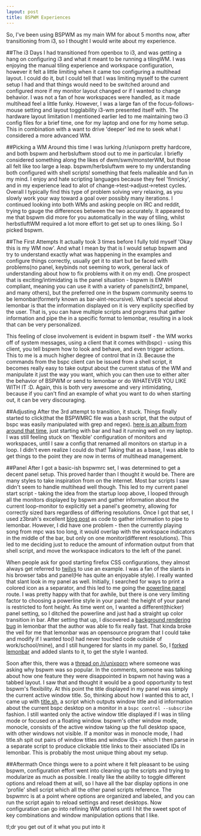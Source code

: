 ```yaml
---
layout: post
title: BSPWM Experiences
---
```


So, I've been using BSPWM as my main WM for about 5 months now, after transitioning from i3, so I thought I would write about my experience.

##The i3 Days
I had transitioned from openbox to i3, and was getting a hang on configuring i3 and what it meant to be running a tilingWM. I was enjoying the manual tiling experience and workspace configuration, however it felt a little limiting when it came too configuring a multihead layout. I could do it, but I could tell that I was limiting myself to the current setup I had and that things would need to be switched around and configured more if my monitor layout changed or if I wanted to change behavior. I was not a fan of how workspaces were handled, as it made multihead feel a little funky. However, I was a large fan of the focus-follows-mouse setting and layout togglability i3-wm presented itself with. The hardware layout limitation I mentioned earlier led to me maintaining two i3 config files for a brief time, one for my laptop and one for my home setup. This in combination with a want to drive 'deeper' led me to seek what I considered a more advanced WM.

##Picking a WM
Around this time I was lurking /r/unixporn pretty hardcore, and both bspwm and herbsluftwm stood out to me in particular. I briefly considered something along the likes of dwm/swm/monsterWM, but those all felt like too large a leap. bspwm/herbsluftwm were to my understanding both configured with shell scripts! something that feels malleable and fun in my mind. I enjoy and hate scripting languages because they feel 'finnicky', and in my experience lead to alot of change->test->adjust->retest cycles. Overall I typically find this type of problem solving very relaxing, as you slowly work your way toward a goal over possibly many iterations. I continued looking into both WMs and asking people on IRC and reddit, trying to gauge the differences between the two accurately. It appeared to me that bspwm did more for you automatically in the way of tiling, whilst herbstluftWM required a lot more effort to get set up to ones liking. So I picked bspwm.

##The First Attempts
It actually took 3 times before I fully told myself 'Okay this is my WM now'. And what I mean by that is I would setup bspwm and try to understand exactly what was happening in the examples and configure things correctly, usually get it to start but be faced with problems(no panel, keybinds not seeming to work, general lack of understanding about how to fix problems with it on my end). One prospect that is exciting/intimidating is the panel situation - bspwm is EMWH compliant, meaning you can use it with a variety of panels(tint2, bmpanel, and many others), but the preferred one in the bspwm community seems to be lemonbar(formerly known as bar-aint-recursive). What's special about lemonbar is that the information displayed on it is very explicity specified by the user. That is, you can have multiple scripts and programs that gather information and pipe the in a specific format to lemonbar, resulting in a look that can be very personalized.

This feeling of close involvement is evident in bspwm itself - the WM works off of system messages, using a client that it comes with(bspc) - using this client, you tell bspwm how to look and behave, and even trigger actions. This to me is a much higher degree of control that in i3. Because the commands from the bspc client can be issued from a shell script, it becomes really easy to take output about the current status of the WM and manipulate it just the way you want, which you can then use to either alter the behavior of BSPWM or send to lemonbar or do WHATEVER YOU LIKE WITH IT :D. Again, this is both very awesome and very intimidating, because if you can't find an example of what you want to do when starting out, it can be very discouraging.

##Adjusting
After the 3rd attempt to transition, it stuck. Things finally started to click(that the BSPWMRC file was a bash script, that the output of bspc was easily manipulated with grep and regex). [here is an album from around that time](URL), just starting with bar and had it running well on my laptop. I was still feeling stuck on 'flexible' configuration of monitors and workspaces, until I saw a config that renamed all monitors on startup in a loop. I didn't even realize I could do that! Taking that as a base, I was able to get things to the point they are now in terms of multihead management.

##Panel
After I got a basic-ish bspwmrc set, I was determined to get a decent panel setup. This proved harder than I thought it would be. There are many styles to take inspiration from on the internet. Most bar scripts I saw didn't seem to handle multihead well though. This led to my current panel start script - taking the idea from the startup loop above, I looped through all the monitors displayed by bspwm and gather information about the current loop-monitor to explicitly set a panel's geometry, allowing for correctly sized bars regardless of differing resolutions. Once I got that set, I used z3brah's excellent [blog post]() as code to gather information to pipe to lemonbar. However, I did have one problem - then the currently playing song from mpc was too long, it would overlap with the workspace indicators in the middle of the bar, but only on one monitor(different resolutions). This led to me deciding just to reduce the amount of information output from that shell script, and move the workspace indicators to the left of the panel.

When people ask for good starting firefox CSS configurations, they almost always get referred to [twilys]() to use an example. I was a fan of the slants in his browser tabs and panel(He has quite an enjoyable style). I really wanted that slant look in my panel as well. Initially, I searched for ways to print a colored icon as a separator, and this led to me going the [powerline panel]() route. I was pretty happy with that for awhile, but there is one very limiting factor to choosing a powerline style in your panel: the height of your panel is restricted to font height. As time went on, I wanted a different(thicker) panel setting, so I ditched the powerline and just had a straight up color transition in bar. After setting that up, I discovered a [background rendering bug]() in lemonbar that the author was able to fix really fast. That kinda broke the veil for me that lemonbar was an opensource program that I could take and modify if I wanted too(I had never touched code outside of work/school/mine), and I still hungered for slants in my panel. So, I [forked lemonbar]() and added slants to it, to get the style I wanted.

Soon after this, there was a [thread on /r/unixporn]() where someone was asking why bspwm was so popular. In the comments, someone was talking about how one feature they were disappointed in bspwm not having was a tabbed layout. I saw that and thought it would be a good opportunity to test bspwm's flexibility. At this point the title displayed in my panel was simply the current active window title. So, thinking about how I wanted this to act, I came up with [title.sh](), a script which outputs window title and id information about the current bspc desktop on a monitor in a `bspc control --subscribe` fashion. I still wanted only the active window title displayed if I was in tiling mode or focused on a floating window. bspwm's other window mode, monocle, consists of the active window taking up the full desktop space, with other windows not visible. If a monitor was in monocle mode, I had title.sh spit out pairs of window titles and window IDs - which I then parse in a separate script to produce clickable title links to their associated IDs in lemonbar. This is probably the most unique thing about my setup.

##Aftermath
Once things were to a point where it felt pleasant to be using bspwm, configuration effort went into cleaning up the scripts and trying to modularize as much as possible. I really like the ability to toggle different options and reload them at will, so I have all the bar display options in one 'profile' shell script which all the other panel scripts reference. The bspwmrc is at a point where options are organized and labeled, and you can run the script again to reload settings and reset desktops. Now configuration can go into refining WM options until I hit the sweet spot of key combinations and window manipulation options that I like.

tl;dr you get out of it what you put into it

